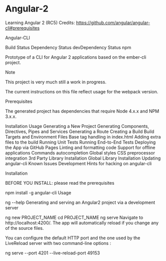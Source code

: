 # Angular-2
Learning Angular 2 (RC5)
Credits: https://github.com/angular/angular-cli#prerequisites


Angular-CLI

Build Status Dependency Status devDependency Status npm

Prototype of a CLI for Angular 2 applications based on the ember-cli project.

Note

This project is very much still a work in progress.

The current instructions on this file reflect usage for the webpack version.

Prerequisites

The generated project has dependencies that require Node 4.x.x and NPM 3.x.x.

Installation
Usage
Generating a New Project
Generating Components, Directives, Pipes and Services
Generating a Route
Creating a Build
Build Targets and Environment Files
Base tag handling in index.html
Adding extra files to the build
Running Unit Tests
Running End-to-End Tests
Deploying the App via GitHub Pages
Linting and formatting code
Support for offline applications
Commands autocompletion
Global styles
CSS preprocessor integration
3rd Party Library Installation
Global Library Installation
Updating angular-cli
Known Issues
Development Hints for hacking on angular-cli


Installation

BEFORE YOU INSTALL: please read the prerequisites

npm install -g angular-cli
Usage

ng --help
Generating and serving an Angular2 project via a development server

ng new PROJECT_NAME
cd PROJECT_NAME
ng serve
Navigate to http://localhost:4200/. The app will automatically reload if you change any of the source files.

You can configure the default HTTP port and the one used by the LiveReload server with two command-line options :

ng serve --port 4201 --live-reload-port 49153
